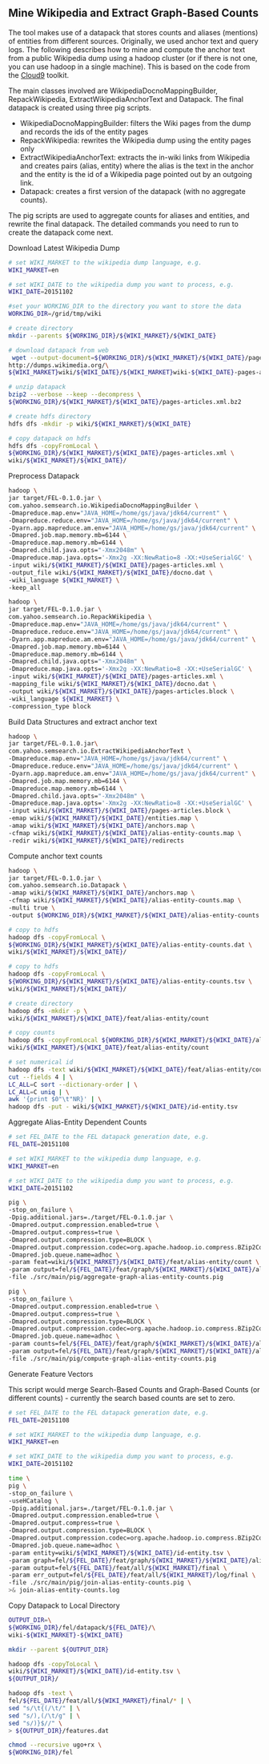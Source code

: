 

## Mine Wikipedia and Extract Graph-Based Counts
The tool makes use of a datapack that stores counts and aliases (mentions) of entities from different sources. Originally,
we used anchor text and query logs. The following describes how to mine and compute the anchor text from a public Wikipedia dump using a hadoop cluster (or if
there is not one, you can use hadoop in a single machine). This is based on the code from the [Cloud9](https://lintool.github.io/Cloud9/) toolkit.

The main classes involved are WikipediaDocnoMappingBuilder, RepackWikipedia, ExtractWikipediaAnchorText and Datapack. The final datapack is
created using three pig scripts.

* WikipediaDocnoMappingBuilder: filters the Wiki pages from the dump and records the ids of the entity pages
* RepackWikipedia: rewrites the Wikipedia dump using the entity pages only
* ExtractWikipediaAnchorText: extracts the in-wiki links from Wikipedia and creates pairs (alias, entity) where the alias is the text in the anchor
    and the entity is the id of a Wikipedia page pointed out by an outgoing link.
* Datapack: creates a first version of the datapack (with no aggregate counts).

The pig scripts are used to aggregate counts for aliases and entities, and rewrite the final datapack.
The detailed commands you need to run to create the datapack come next.


Download Latest Wikipedia Dump

```bash
# set WIKI_MARKET to the wikipedia dump language, e.g.
WIKI_MARKET=en

# set WIKI_DATE to the wikipedia dump you want to process, e.g.
WIKI_DATE=20151102

#set your WORKING_DIR to the directory you want to store the data
WORKING_DIR=/grid/tmp/wiki

# create directory
mkdir --parents ${WORKING_DIR}/${WIKI_MARKET}/${WIKI_DATE}

# download datapack from web
 wget --output-document=${WORKING_DIR}/${WIKI_MARKET}/${WIKI_DATE}/pages-articles.xml.bz2 \
http://dumps.wikimedia.org/\
${WIKI_MARKET}wiki/${WIKI_DATE}/${WIKI_MARKET}wiki-${WIKI_DATE}-pages-articles.xml.bz2

# unzip datapack
bzip2 --verbose --keep --decompress \
${WORKING_DIR}/${WIKI_MARKET}/${WIKI_DATE}/pages-articles.xml.bz2

# create hdfs directory
hdfs dfs -mkdir -p wiki/${WIKI_MARKET}/${WIKI_DATE}

# copy datapack on hdfs
hdfs dfs -copyFromLocal \
${WORKING_DIR}/${WIKI_MARKET}/${WIKI_DATE}/pages-articles.xml \
wiki/${WIKI_MARKET}/${WIKI_DATE}/
```

Preprocess Datapack
```bash
hadoop \
jar target/FEL-0.1.0.jar \
com.yahoo.semsearch.io.WikipediaDocnoMappingBuilder \
-Dmapreduce.map.env="JAVA_HOME=/home/gs/java/jdk64/current" \
-Dmapreduce.reduce.env="JAVA_HOME=/home/gs/java/jdk64/current" \
-Dyarn.app.mapreduce.am.env="JAVA_HOME=/home/gs/java/jdk64/current" \
-Dmapred.job.map.memory.mb=6144 \
-Dmapreduce.map.memory.mb=6144 \
-Dmapred.child.java.opts="-Xmx2048m" \
-Dmapreduce.map.java.opts='-Xmx2g -XX:NewRatio=8 -XX:+UseSerialGC' \
-input wiki/${WIKI_MARKET}/${WIKI_DATE}/pages-articles.xml \
-output_file wiki/${WIKI_MARKET}/${WIKI_DATE}/docno.dat \
-wiki_language ${WIKI_MARKET} \
-keep_all

hadoop \
jar target/FEL-0.1.0.jar \
com.yahoo.semsearch.io.RepackWikipedia \
-Dmapreduce.map.env="JAVA_HOME=/home/gs/java/jdk64/current" \
-Dmapreduce.reduce.env="JAVA_HOME=/home/gs/java/jdk64/current" \
-Dyarn.app.mapreduce.am.env="JAVA_HOME=/home/gs/java/jdk64/current" \
-Dmapred.job.map.memory.mb=6144 \
-Dmapreduce.map.memory.mb=6144 \
-Dmapred.child.java.opts="-Xmx2048m" \
-Dmapreduce.map.java.opts='-Xmx2g -XX:NewRatio=8 -XX:+UseSerialGC' \
-input wiki/${WIKI_MARKET}/${WIKI_DATE}/pages-articles.xml \
-mapping_file wiki/${WIKI_MARKET}/${WIKI_DATE}/docno.dat \
-output wiki/${WIKI_MARKET}/${WIKI_DATE}/pages-articles.block \
-wiki_language ${WIKI_MARKET} \
-compression_type block
```

Build Data Structures and extract anchor text
```bash
hadoop \
jar target/FEL-0.1.0.jar\
com.yahoo.semsearch.io.ExtractWikipediaAnchorText \
-Dmapreduce.map.env="JAVA_HOME=/home/gs/java/jdk64/current" \
-Dmapreduce.reduce.env="JAVA_HOME=/home/gs/java/jdk64/current" \
-Dyarn.app.mapreduce.am.env="JAVA_HOME=/home/gs/java/jdk64/current" \
-Dmapred.job.map.memory.mb=6144 \
-Dmapreduce.map.memory.mb=6144 \
-Dmapred.child.java.opts="-Xmx2048m" \
-Dmapreduce.map.java.opts='-Xmx2g -XX:NewRatio=8 -XX:+UseSerialGC' \
-input wiki/${WIKI_MARKET}/${WIKI_DATE}/pages-articles.block \
-emap wiki/${WIKI_MARKET}/${WIKI_DATE}/entities.map \
-amap wiki/${WIKI_MARKET}/${WIKI_DATE}/anchors.map \
-cfmap wiki/${WIKI_MARKET}/${WIKI_DATE}/alias-entity-counts.map \
-redir wiki/${WIKI_MARKET}/${WIKI_DATE}/redirects
```

Compute anchor text counts

```bash
hadoop \
jar target/FEL-0.1.0.jar \
com.yahoo.semsearch.io.Datapack \
-amap wiki/${WIKI_MARKET}/${WIKI_DATE}/anchors.map \
-cfmap wiki/${WIKI_MARKET}/${WIKI_DATE}/alias-entity-counts.map \
-multi true \
-output ${WORKING_DIR}/${WIKI_MARKET}/${WIKI_DATE}/alias-entity-counts

# copy to hdfs
hadoop dfs -copyFromLocal \
${WORKING_DIR}/${WIKI_MARKET}/${WIKI_DATE}/alias-entity-counts.dat \
wiki/${WIKI_MARKET}/${WIKI_DATE}/

# copy to hdfs
hadoop dfs -copyFromLocal \
${WORKING_DIR}/${WIKI_MARKET}/${WIKI_DATE}/alias-entity-counts.tsv \
wiki/${WIKI_MARKET}/${WIKI_DATE}/

# create directory
hadoop dfs -mkdir -p \
wiki/${WIKI_MARKET}/${WIKI_DATE}/feat/alias-entity/count

# copy counts
hadoop dfs -copyFromLocal ${WORKING_DIR}/${WIKI_MARKET}/${WIKI_DATE}/alias-entity-counts.tsv \
wiki/${WIKI_MARKET}/${WIKI_DATE}/feat/alias-entity/count

# set numerical id
hadoop dfs -text wiki/${WIKI_MARKET}/${WIKI_DATE}/feat/alias-entity/count/* | \
cut --fields 4 | \
LC_ALL=C sort --dictionary-order | \
LC_ALL=C uniq | \
awk '{print $0"\t"NR}' | \
hadoop dfs -put - wiki/${WIKI_MARKET}/${WIKI_DATE}/id-entity.tsv
```

Aggregate Alias-Entity Dependent Counts
```bash
# set FEL_DATE to the FEL datapack generation date, e.g.
FEL_DATE=20151108

# set WIKI_MARKET to the wikipedia dump language, e.g.
WIKI_MARKET=en

# set WIKI_DATE to the wikipedia dump you want to process, e.g.
WIKI_DATE=20151102

pig \
-stop_on_failure \
-Dpig.additional.jars=./target/FEL-0.1.0.jar \
-Dmapred.output.compression.enabled=true \
-Dmapred.output.compress=true \
-Dmapred.output.compression.type=BLOCK \
-Dmapred.output.compression.codec=org.apache.hadoop.io.compress.BZip2Codec \
-Dmapred.job.queue.name=adhoc \
-param feat=wiki/${WIKI_MARKET}/${WIKI_DATE}/feat/alias-entity/count \
-param output=fel/${FEL_DATE}/feat/graph/${WIKI_MARKET}/${WIKI_DATE}/alias-entity/agg \
-file ./src/main/pig/aggregate-graph-alias-entity-counts.pig
```


```bash
pig \
-stop_on_failure \
-Dmapred.output.compression.enabled=true \
-Dmapred.output.compress=true \
-Dmapred.output.compression.type=BLOCK \
-Dmapred.output.compression.codec=org.apache.hadoop.io.compress.BZip2Codec \
-Dmapred.job.queue.name=adhoc \
-param counts=fel/${FEL_DATE}/feat/graph/${WIKI_MARKET}/${WIKI_DATE}/alias-entity/agg \
-param output=fel/${FEL_DATE}/feat/graph/${WIKI_MARKET}/${WIKI_DATE}/alias-entity/final \
-file ./src/main/pig/compute-graph-alias-entity-counts.pig
```

Generate Feature Vectors

This script would merge Search-Based Counts and Graph-Based Counts (or different counts) - currently the search based
counts are set to zero.

```bash
# set FEL_DATE to the FEL datapack generation date, e.g.
FEL_DATE=20151108

# set WIKI_MARKET to the wikipedia dump language, e.g.
WIKI_MARKET=en

# set WIKI_DATE to the wikipedia dump you want to process, e.g.
WIKI_DATE=20151102

time \
pig \
-stop_on_failure \
-useHCatalog \
-Dpig.additional.jars=./target/FEL-0.1.0.jar \
-Dmapred.output.compression.enabled=true \
-Dmapred.output.compress=true \
-Dmapred.output.compression.type=BLOCK \
-Dmapred.output.compression.codec=org.apache.hadoop.io.compress.BZip2Codec \
-Dmapred.job.queue.name=adhoc \
-param entity=wiki/${WIKI_MARKET}/${WIKI_DATE}/id-entity.tsv \
-param graph=fel/${FEL_DATE}/feat/graph/${WIKI_MARKET}/${WIKI_DATE}/alias-entity/final \
-param output=fel/${FEL_DATE}/feat/all/${WIKI_MARKET}/final \
-param err_output=fel/${FEL_DATE}/feat/all/${WIKI_MARKET}/log/final \
-file ./src/main/pig/join-alias-entity-counts.pig \
>& join-alias-entity-counts.log
```

Copy Datapack to Local Directory

```bash
OUTPUT_DIR=\
${WORKING_DIR}/fel/datapack/${FEL_DATE}/\
wiki-${WIKI_MARKET}-${WIKI_DATE}

mkdir --parent ${OUTPUT_DIR}

hadoop dfs -copyToLocal \
wiki/${WIKI_MARKET}/${WIKI_DATE}/id-entity.tsv \
${OUTPUT_DIR}/

hadoop dfs -text \
fel/${FEL_DATE}/feat/all/${WIKI_MARKET}/final/* | \
sed "s/\t{(/\t/" | \
sed "s/),(/\t/g" | \
sed "s/)}$//" \
> ${OUTPUT_DIR}/features.dat

chmod --recursive ugo+rx \
${WORKING_DIR}/fel
```

